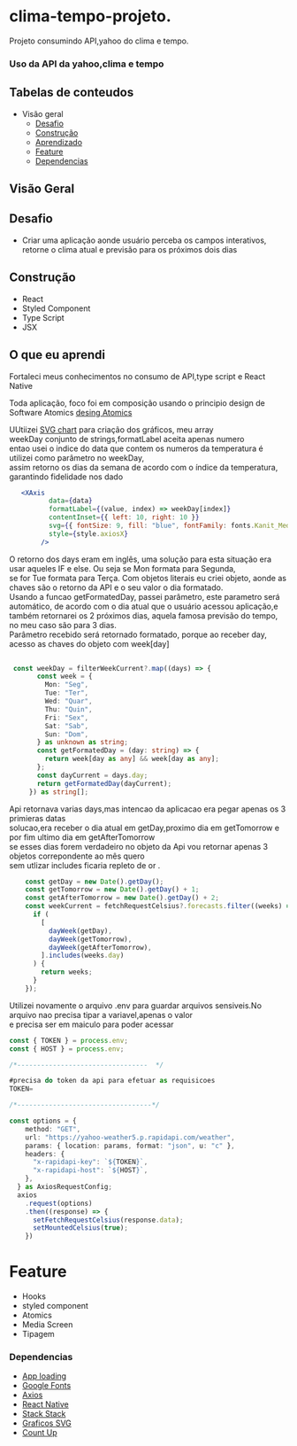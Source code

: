 # clima-tempo-projeto.
Projeto consumindo API,yahoo do clima e tempo.

### Uso da API da yahoo,clima e tempo
  
 
## Tabelas de conteudos 
* Visão geral
  * <a href='#Desafio' >  Desafio </a>
  * <a href='#Construção' >  Construção </a>   
  * <a href='#o-que-eu-aprendi' >  Aprendizado </a>
  * <a href='#Feature' >  Feature </a>
  * <a href='#Dependencias'> Dependencias </a>

## Visão Geral
## Desafio
- Criar uma aplicação aonde usuário perceba os campos interativos, retorne o clima atual e previsão para os próximos dois dias

## Construção
  - React
  - Styled Component
  - Type Script
  - JSX
  

## O que eu aprendi
 Fortaleci meus conhecimentos no consumo de API,type script e React Native


Toda aplicação, foco foi em composição usando o principio design de Software Atomics [desing Atomics](https://atomicdesign.bradfrost.com/chapter-2/) </br>

UUtiizei  [SVG chart](https://github.com/JesperLekland/react-native-svg-charts) para criação dos gráficos, meu array</br>
 weekDay conjunto de strings,formatLabel aceita apenas numero </br>
entao usei o indice do data que contem os numeros da temperatura é utilizei como parâmetro no weekDay,</br>
assim retorno os dias da semana de acordo com o índice da temperatura, garantindo fidelidade nos dado

~~~jsx
   <XAxis
          data={data}
          formatLabel={(value, index) => weekDay[index]}
          contentInset={{ left: 10, right: 10 }}
          svg={{ fontSize: 9, fill: "blue", fontFamily: fonts.Kanit_Medium }}
          style={style.axiosX}
        />
 ~~~

 O retorno dos days eram em inglês, uma solução para esta situação era usar aqueles IF e else. Ou seja se Mon formata para Segunda, </br>
 se for Tue formata para Terça. Com objetos literais eu criei objeto, aonde as chaves são o retorno da API e o seu valor o dia formatado.</br> 
 Usando a funcao getFormatedDay, passei parâmetro, este parametro será automático, de acordo com o dia atual que o usuário acessou aplicação,e</br> 
 também retornarei os 2 próximos dias, aquela famosa previsão do tempo, no meu caso são para 3 dias. </br>
 Parâmetro recebido será retornado formatado, porque ao receber day, acesso as chaves do objeto com week[day] </br>
 
 ```typeScript
   
  const weekDay = filterWeekCurrent?.map((days) => {
        const week = {
          Mon: "Seg",
          Tue: "Ter",
          Wed: "Quar",
          Thu: "Quin",
          Fri: "Sex",
          Sat: "Sab",
          Sun: "Dom",
        } as unknown as string;
        const getFormatedDay = (day: string) => {
          return week[day as any] && week[day as any];
        };
        const dayCurrent = days.day;
        return getFormatedDay(dayCurrent);
      }) as string[];

 ```
 Api retornava varias days,mas intencao da aplicacao era pegar apenas os 3 primieras datas</br> 
 solucao,era receber o dia atual em getDay,proximo dia em getTomorrow e por fim ultimo dia em getAfterTomorrow</br>
 se esses dias forem verdadeiro no objeto da Api vou retornar apenas 3 objetos correpondente ao mês quero</br>
 sem utlizar includes ficaria repleto de or .
 
 
  ```typeScript
      const getDay = new Date().getDay();
      const getTomorrow = new Date().getDay() + 1;
      const getAfterTomorrow = new Date().getDay() + 2;
      const weekCurrent = fetchRequestCelsius?.forecasts.filter((weeks) => {
        if (
          [
            dayWeek(getDay),
            dayWeek(getTomorrow),
            dayWeek(getAfterTomorrow),
          ].includes(weeks.day)
        ) {
          return weeks;
        }
      });
  
 ```
  Utilizei novamente o arquivo .env para guardar arquivos sensiveis.No arquivo nao precisa tipar a variavel,apenas o valor</br>
  e precisa ser em maiculo para poder acessar
  

  ```typescript
  const { TOKEN } = process.env;
const { HOST } = process.env;

/*---------------------------------  */
  
#precisa do token da api para efetuar as requisicoes 
TOKEN=

/*----------------------------------*/

 const options = {
      method: "GET",
      url: "https://yahoo-weather5.p.rapidapi.com/weather",
      params: { location: params, format: "json", u: "c" },
      headers: {
        "x-rapidapi-key": `${TOKEN}`,
        "x-rapidapi-host": `${HOST}`,
      },
    } as AxiosRequestConfig;
    axios
      .request(options)
      .then((response) => {
        setFetchRequestCelsius(response.data);
        setMountedCelsius(true);
      })


  ```

 # Feature
  - Hooks
  - styled component
  - Atomics
  - Media Screen
  - Tipagem
 
 ### Dependencias
 - [App loading](https://docs.expo.io/versions/latest/sdk/app-loading/)
 - [Google Fonts](https://docs.expo.io/guides/using-custom-fonts/#using-a-google-font)
 - [Axios](https://github.com/axios/axios)
 - [React Native](https://reactnavigation.org/docs/getting-started/)
 - [Stack Stack](https://reactnavigation.org/docs/hello-react-navigation)
 - [Graficos SVG](https://github.com/JesperLekland/react-native-svg-charts)
 - [Count Up](https://github.com/vydimitrov/use-count-up)
